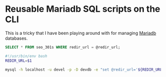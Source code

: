 # Reusable Mariadb SQL scripts on the CLI

This is a tricky that I have been playing around with for managing [Mariadb](../654) databases.

```sql
SELECT * FROM seo_301s WHERE redir_url = @redir_url;
```

```bash
#!/usr/bin/env bash
REDIR_URL=$1

mysql -h localhost -u devel -p -D devdb -e "set @redir_url='${REDIR_URL}'; source ./query.sql"
```
